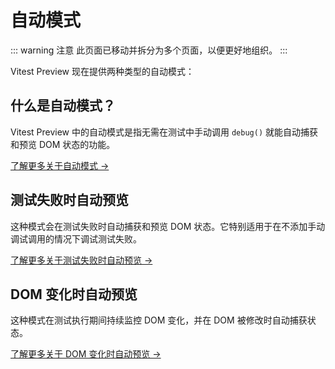 # 自动模式

::: warning 注意
此页面已移动并拆分为多个页面，以便更好地组织。
:::

Vitest Preview 现在提供两种类型的自动模式：

## 什么是自动模式？

Vitest Preview 中的自动模式是指无需在测试中手动调用 `debug()` 就能自动捕获和预览 DOM 状态的功能。

[了解更多关于自动模式 →](/zh/guide/what-is-automatic-mode)

## 测试失败时自动预览

这种模式会在测试失败时自动捕获和预览 DOM 状态。它特别适用于在不添加手动调试调用的情况下调试测试失败。

[了解更多关于测试失败时自动预览 →](/zh/guide/auto-preview-on-failed-tests)

## DOM 变化时自动预览

这种模式在测试执行期间持续监控 DOM 变化，并在 DOM 被修改时自动捕获状态。

[了解更多关于 DOM 变化时自动预览 →](/zh/guide/auto-preview-on-dom-changes)
